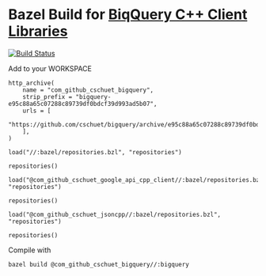 # Bazel Build for [BiqQuery C++ Client Libraries](http://google.github.io/google-api-cpp-client/latest/available_service_apis.html)

[![Build Status](https://travis-ci.org/cschuet/bigquery.svg?branch=master)](https://travis-ci.org/cschuet/bigquery)

Add to your WORKSPACE

```
http_archive(
    name = "com_github_cschuet_bigquery",
    strip_prefix = "bigquery-e95c88a65c07288c89739df0bdcf39d993ad5b07",
    urls = [
        "https://github.com/cschuet/bigquery/archive/e95c88a65c07288c89739df0bdcf39d993ad5b07.tar.gz",
    ],
)

load("//:bazel/repositories.bzl", "repositories")

repositories()

load("@com_github_cschuet_google_api_cpp_client//:bazel/repositories.bzl", "repositories")

repositories()

load("@com_github_cschuet_jsoncpp//:bazel/repositories.bzl", "repositories")

repositories()
```

Compile with
```
bazel build @com_github_cschuet_bigquery//:bigquery
```

